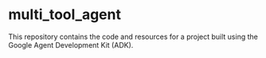 # multi_tool_agent
This repository contains the code and resources for a project built using the Google Agent Development Kit (ADK).
